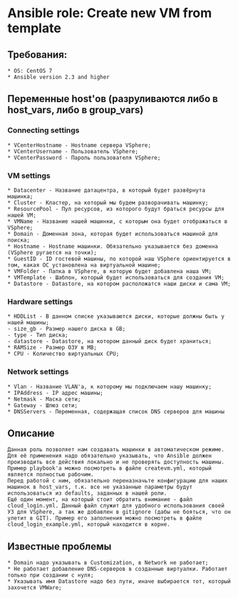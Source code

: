 # Ansible role: Create new VM from template

## Требования:
    * OS: CentOS 7
    * Ansible version 2.3 and higher

## Переменные host'ов (разруливаются либо в host_vars, либо в group_vars)
### Connecting settings
    * VCenterHostname - Hostname сервера VSphere;
    * VCenterUsername - Пользователь VSphere;
    * VCenterPassword - Пароль пользователя VSphere;

### VM settings
    * Datacenter - Название датацентра, в который будет развёрнута машинка;
    * Cluster - Кластер, на который мы будем разворачивать машинку;
    * ResourcePool - Пул ресурсов, из которого будут браться ресурсы для нашей VM;
    * VMName - Название нашей машинки, с которым она будет отображаться в VSphere;
    * Domain - Доменная зона, которая будет использоваться машиной для поиска;
    * Hostname - Hostname машинки. Обязательно указывается без доменна (VSphere ругается на точки);
    * GuestID - ID гостевой машины, по которой наш VSphere ориентируется в том, какая ОС установлена на виртуальной машине;
    * VMFolder - Папка в VSphere, в которую будет добавлена наша VM;
    * VMTemplate - Шаблон, который будет использоваться для создания VM;
    * Datastore - Datastore, на котором расположатся наши диски и сама VM;

### Hardware settings
    * HDDList - В данном списке указываются диски, которые должны быть у нашей машины;
    - size_gb - Размер нашего диска в GB;
    - type - Тип диска;
    - datastore - Datastore, на котором данный диск будет храниться;
    * RAMSize - Размер ОЗУ в MB;
    * CPU - Количество виртуальных CPU;

### Network settings
    * Vlan - Название VLAN'а, к которому мы подключаем нашу машинку;
    * IPAddress - IP адрес машины;
    * Netmask - Маска сети;
    * Gateway - Шлюз сети;
    * DNSServers - Переменная, содержащая список DNS серверов для машины

## Описание
    Данная роль позволяет нам создавать машинки в автоматическом режиме. Для её применения надо обязательно указывать, что Ansible должен производить все действия локально и не проверять доступность машины. Пример playbook'а можно посмотреть в файле createvm.yml, который является полностью рабочим.
    Перед работой с ним, обязательно переназначьте конфигурацию для наших машинок в host_vars, т.к. все не указанные параметры будут использоваться из defaults, заданных в нашей роли.
    Ещё один момент, на который стоит обратить внимание - файл cloud_login.yml. Данный файл служит для удобного использования своей УЗ для VSphere, а так же добавлен в gitignore (дабы не бояться, что он улетит в GIT). Пример его заполнения можно посмотреть в файле cloud_login_example.yml, который находится в корне.

## Известные проблемы
    * Domain надо указывать в Customization, в Network не работает;
    * Не работает добавление DNS-серверов в созданные виртуалки. Работает только при создании с нуля;
    * Указывать имя Datastore надо без пути, иначе выбирается тот, который захочется VMWare;
